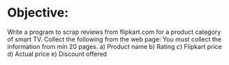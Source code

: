 # Objective: 
Write a program to scrap reviews from flipkart.com for a product category of smart TV. 
Collect the following from the web page: You must collect the information from min 20 pages.
a) Product name 
b) Rating
c) Flipkart price
d) Actual price
e) Discount offered
